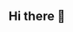## Hi there 👋

<!--
**Extinctbee/Extinctbee** is a ✨ _special_ ✨ repository because its `README.md` (this file) appears on your GitHub profile.

Here are some ideas to get you started:

- 🔭 I’m currently working on ... beginner personal projects using java
- 🌱 I’m currently learning ... how to implement the code of different data structures like linked list , stacks , ques etc.
- 👯 I’m looking to collaborate on ... beginner level projects that will help learn how to work with other developers
- 🤔 I’m looking for help with ...
- 💬 Ask me about ...
- 📫 How to reach me: ... my email is Extinctbee321@gmail.com feel free to reach out with any questions / opportunities you want to notify me of
- 😄 Pronouns: ... He/him
- ⚡ Fun fact: ... I'm a diamond doctor strange main in marvel rivals lol
-->
